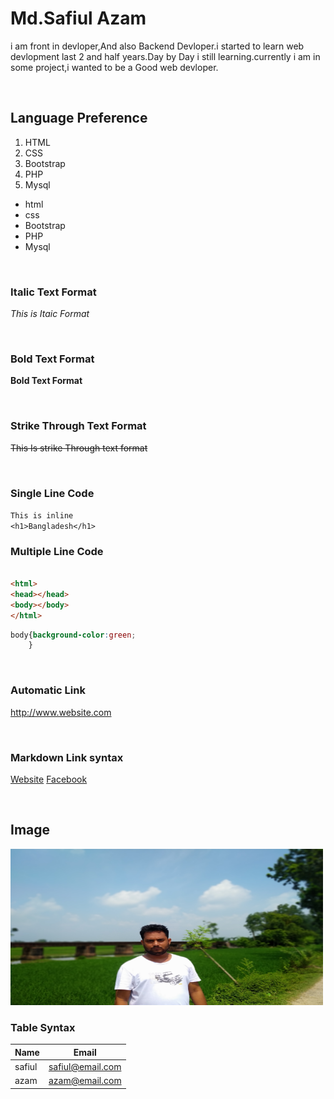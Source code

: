 # Md.Safiul Azam  
<p>i am front in devloper,And also Backend Devloper.i started to learn web devlopment last 2 and half years.Day by Day i still learning.currently i am in some project,i wanted to be a Good web devloper. </p>  
<br>

## Language Preference  

1. HTML
2. CSS
3. Bootstrap
4. PHP
5. Mysql

- html  
- css
- Bootstrap
- PHP
- Mysql

<br>

### Italic Text Format
_This is Itaic Format_  

<br>

### Bold Text Format  
__Bold Text Format__

<br>

### Strike Through Text Format 
~~This Is strike Through text format~~  

<br>

### Single Line Code

` This is inline `  
` <h1>Bangladesh</h1> `  

### Multiple Line Code

```html

<html>
<head></head>
<body></body>
</html>

```   
```css
body{background-color:green;
    }
```   
<br>

### Automatic Link   
http://www.website.com   

<br>

### Markdown Link syntax
[Website][websitelink]
[Facebook][facebooklink] 



<!-- all link is here -->
[websitelink]: http://www.website.com  
[facebooklink]: http://www.facebook.com  
<br>

## Image  

<img src="./images/me.jpg" height="250" width="500" title="this is image">  

<br>

### Table Syntax
| Name | Email |  
| ---- | ---- |
|safiul | safiul@email.com |
| azam | azam@email.com |
